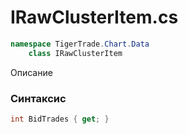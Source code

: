 
# IRawClusterItem.cs
```csharp
namespace TigerTrade.Chart.Data  
    class IRawClusterItem
```

Описание

### Синтаксис
```csharp
int BidTrades { get; }
```
